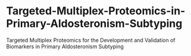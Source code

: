 # Targeted-Multiplex-Proteomics-in-Primary-Aldosteronism-Subtyping
Targeted Multiplex Proteomics for the Development and Validation of Biomarkers in Primary Aldosteronism Subtyping  
